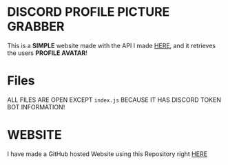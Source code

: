 # DISCORD PROFILE PICTURE GRABBER

This is a **SIMPLE** website made with the API I made [HERE](https://github.com/SamerAbukhader/discordpfpapi), and it retrieves the users **PROFILE AVATAR**!

# Files
ALL FILES ARE OPEN EXCEPT `index.js` BECAUSE IT HAS DISCORD TOKEN BOT INFORMATION!

# WEBSITE
I have made a GitHub hosted Website using this Repository right [HERE](https://samerabukhader.github.io/discord-profile-picture-grabber/)
